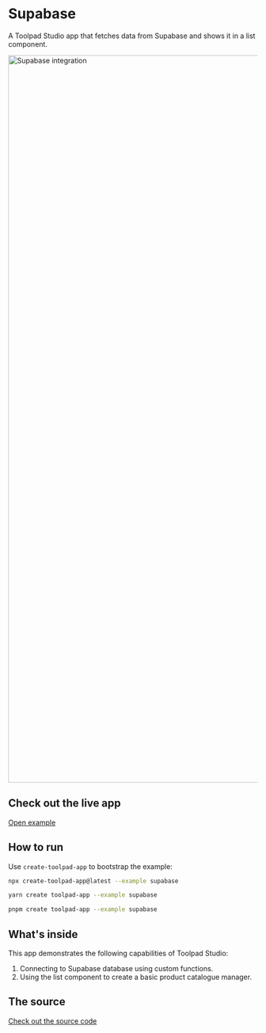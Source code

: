 # Supabase

<p class="description">A Toolpad Studio app that fetches data from Supabase and shows it in a list component.</p>

<a href="https://mui-toolpad-supabase-production.up.railway.app/prod/pages/page" target="_blank">
  <img src="https://mui.com/static/toolpad/marketing/supabase.png" alt="Supabase integration" style="aspect-ratio: 575/318;" width="1469">
</a>

## Check out the live app

[Open example](https://mui-toolpad-supabase-production.up.railway.app/prod/pages/page)

## How to run

Use `create-toolpad-app` to bootstrap the example:

```bash
npx create-toolpad-app@latest --example supabase
```

```bash
yarn create toolpad-app --example supabase
```

```bash
pnpm create toolpad-app --example supabase
```

## What's inside

This app demonstrates the following capabilities of Toolpad Studio:

1. Connecting to Supabase database using custom functions.
2. Using the list component to create a basic product catalogue manager.

## The source

[Check out the source code](https://github.com/mui/toolpad/tree/master/examples/studio/supabase)
